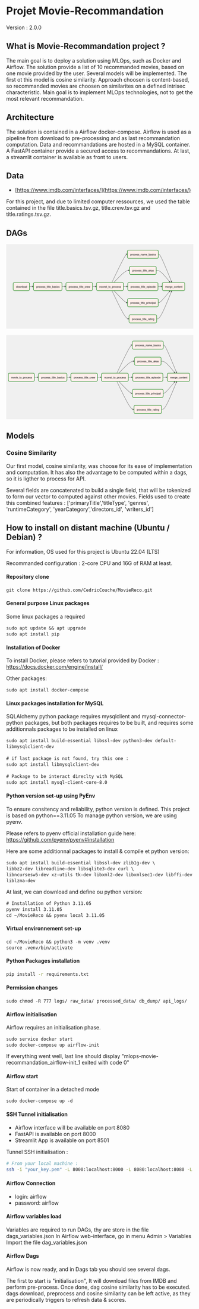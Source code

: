 # Projet Movie-Recommandation

Version : 2.0.0

## What is Movie-Recommandation project ?


The main goal is to deploy a solution using MLOps, such as Docker and Airflow.
The solution provide a list of 10 recommanded movies, based on one movie provided by the user.
Several models will be implemented. The first ot this model is cosine similarity.
Approach choosen is content-based, so recommanded movies are choosen on similarites on a defined intrisec characteristic.
Main goal is to implement MLOps technologies, not to get the most relevant recommandation.


## Architecture

The solution is contained in a Airflow docker-compose.
Airflow is used as a pipeline from download to pre-processing and as last recommandation computation.
Data and recommandations are hosted in a MySQL container.
A FastAPI container provide a secured access to recommandations.
At last, a streamlit container is available as front to users.


## Data

- [https://www.imdb.com/interfaces/](https://www.imdb.com/interfaces/)

For this project, and due to limited computer ressources, we used the table contained in the file title.basics.tsv.gz, title.crew.tsv.gz and title.ratings.tsv.gz. 

## DAGs

![DAG0 - Initial Load](https://github.com/CedricCouche/MovieReco/blob/main/images/dag_initial-load.png)

![DAG03 - PreProcess](https://github.com/CedricCouche/MovieReco/blob/main/images/dag_movie-to-process.png)


## Models


### Cosine Similarity

Our first model, cosine similarity, was choose for its ease of implementation and computation. It has also the advantage to be computed within a dags, so it is ligther to process for API.

Several fields are concatenated to build a single field, that will be tokenized to form our vector to computed against other movies.
Fields used to create this combined features : ['primaryTitle','titleType', 'genres', 'runtimeCategory', 'yearCategory','directors_id', 'writers_id']


## How to install on distant machine (Ubuntu / Debian) ?

For information, OS used for this project is Ubuntu 22.04 (LTS)

Recommanded configuration : 2-core CPU and 16G of RAM at least.


#### Repository clone

``` 
git clone https://github.com/CedricCouche/MovieReco.git
```

#### General purpose Linux packages

Some linux packages a required

```
sudo apt update && apt upgrade
sudo apt install pip
```

#### Installation of Docker

To install Docker, please refers to tutorial provided by Docker : https://docs.docker.com/engine/install/

Other packages:
```
sudo apt install docker-compose
```


#### Linux packages installation for MySQL

SQLAlchemy python package requires  mysqlclient and  mysql-connector-python packages, but both packages requires to be built, and requires some additionnals packages to be installed on linux

```
sudo apt install build-essential libssl-dev python3-dev default-libmysqlclient-dev

# if last package is not found, try this one : 
sudo apt install libmysqlclient-dev

# Package to be interact direclty with MySQL
sudo apt install mysql-client-core-8.0
```


#### Python version set-up using PyEnv

To ensure consitency and reliability, python version is defined.
This project is based on python==3.11.05
To manage python version, we are using pyenv.


Please refers to pyenv official installation guide here: https://github.com/pyenv/pyenv#installation

Here are some additionnal packages to install & compile et python version:
```
sudo apt install build-essential libssl-dev zlib1g-dev \
libbz2-dev libreadline-dev libsqlite3-dev curl \
libncursesw5-dev xz-utils tk-dev libxml2-dev libxmlsec1-dev libffi-dev liblzma-dev
```

At last, we can download and define ou python version:
```cd
# Installation of Python 3.11.05
pyenv install 3.11.05
cd ~/MovieReco && pyenv local 3.11.05
```



#### Virtual environnement set-up

```
cd ~/MovieReco && python3 -m venv .venv
source .venv/bin/activate
```

#### Python Packages installation

``` bash
pip install -r requirements.txt
```


#### Permission changes

```
sudo chmod -R 777 logs/ raw_data/ processed_data/ db_dump/ api_logs/
```

#### Airflow initialisation

Airflow requires an initialisation phase.

```
sudo service docker start
sudo docker-compose up airflow-init
```

If everything went well, last line should display "mlops-movie-recommandation_airflow-init_1 exited with code 0"

#### Airflow start

Start of container in a detached mode
```
sudo docker-compose up -d
```

#### SSH Tunnel initialisation

- Airflow interface will be available on port 8080
- FastAPI is available on port 8000
- Streamlit App is available on port 8501

Tunnel SSH initialisation :
``` bash
# From your local machine :
ssh -i "your_key.pem" -L 8000:localhost:8000 -L 8080:localhost:8080 -L 8501:localhost:8501 user@server-ip-address

```

#### Airflow Connection

- login: airflow
- password: airflow


#### Airflow variables load

Variables are required to run DAGs, thy are store in the file dags_variables.json
In Airflow web-interface, go in menu Admin > Variables
Import the file dag_variables.json


#### Airflow Dags

Airflow is now ready, and in Dags tab you should see several dags.

The first to start is "initialisation", It will download files from IMDB and perform pre-process.
Once done, dag cosine similarity has to be executed.
dags download, preprocess and cosine similarity can be left active, as they are periodically triggers to refresh data & scores. 


